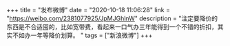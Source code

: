 +++
title = "发布微博"
date = "2020-10-18 11:06:28"
link = "https://weibo.com/2381077925/JpMJGhlnW"
description = "注定要降价的东西是不合适囤的，比如宽带费，看起来一口气办三年能得到一个不错的折扣，其实不如办一年等降价划算。 "
tags = ["新浪微博"]
+++
